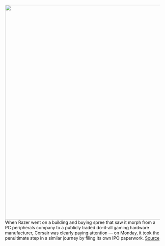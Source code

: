 <img src='https://cdn.vox-cdn.com/thumbor/9GkltCUHpSK64w_IZ4DOTC0nwss=/0x0:1000x700/1200x800/filters:focal(476x333:636x493)/cdn.vox-cdn.com/uploads/chorus_image/image/67290377/download.0.jpeg' width='700px' /><br/>
When Razer went on a building and buying spree that saw it morph from a PC peripherals company to a publicly traded do-it-all gaming hardware manufacturer, Corsair was clearly paying attention — on Monday, it took the penultimate step in a similar journey by filing its own IPO paperwork.
<a href='https://www.theverge.com/2020/8/25/21398656/corsair-ipo-billion-dollar-revenue-profit-coronavirus-shelter'> Source <a/>
